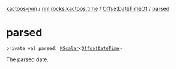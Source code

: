 [kactoos-jvm](../../index.md) / [nnl.rocks.kactoos.time](../index.md) / [OffsetDateTimeOf](index.md) / [parsed](./parsed.md)

# parsed

`private val parsed: `[`KScalar`](../../nnl.rocks.kactoos/-k-scalar.md)`<`[`OffsetDateTime`](http://docs.oracle.com/javase/8/docs/api/java/time/OffsetDateTime.html)`>`

The parsed date.

